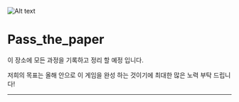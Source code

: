 ![Alt text](/path/to/https://github.com/myamya-60/Passthepaper.github.io/issues/1#issue-1696251053.jpg)

# Pass_the_paper

이 장소에 모든 과정을 기록하고 정리 할 예정 입니다.

저희의 목표는 올해 안으로 이 게임을 완성 하는 것이기에 최대한 많은 노력 부탁 드립니다!

-----------------------------------------------

